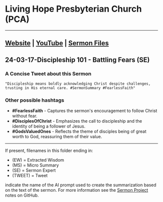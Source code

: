 # Living Hope Presbyterian Church (PCA)

___

## [Website](https://www.livinghopepresbyterian.org/) | [YouTube](https://www.youtube.com/@LivingHopePresbyterianChurch) | [Sermon Files](https://github.com/jobian-ai/LHP-Sermons/tree/main/sermons/2024/24-01-28)

## 24-03-17-Discipleship 101 - Battling Fears (SE)

### A Concise Tweet about this Sermon

```"Discipleship means boldly acknowledging Christ despite challenges, trusting in His eternal care. #SermonSummary #FearlessFaith"```

### Other possible hashtags

- **#FearlessFaith** - Captures the sermon's encouragement to follow Christ without fear.
- **#DisciplesOfChrist** - Emphasizes the call to discipleship and the identity of being a follower of Jesus.
- **#GodsValuedOnes** - Reflects the theme of disciples being of great worth to God, reassuring them of their value.
___

If present, filenames in this folder ending in:

- (EW) = Extracted Wisdom
- (MS) = Micro Summary
- (SE) =  Sermon Expert
- (TWEET) = Tweet

indicate the name of the AI prompt used to create the summarization based on the text of the sermon.  For more information see the [Sermon Project](https://github.com/jobian-ai/LHP-Sermons/tree/main) notes on GitHub.